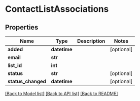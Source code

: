 # ContactListAssociations

## Properties
Name | Type | Description | Notes
------------ | ------------- | ------------- | -------------
**added** | **datetime** |  | [optional] 
**email** | **str** |  | 
**list_id** | **int** |  | 
**status** | **str** |  | [optional] 
**status_changed** | **datetime** |  | [optional] 

[[Back to Model list]](../README.md#documentation-for-models) [[Back to API list]](../README.md#documentation-for-api-endpoints) [[Back to README]](../README.md)


